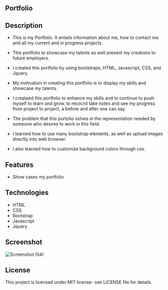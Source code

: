 ## Portfolio

## Description

- This is my Portfolio. It entails information about me, how to contact me and all my current and in progress projects.

- This portfolio to showcase my talents as well present my creations to future employers.
- I created this portfolio by using bootstraps, HTML, Javascript, CSS, and Jquery.
- My motivation in creating this portfolio is to display my skills and showcase my talents.
- I creataed this portfolio to enhance my skills and to continue to push myself to learn and grow, to recocrd take notes and see my progress from project to project, a before and after one can say.
- The problem that this portolio solves in the representation needed by someone who desires to work in this field.
- I learned how to use many bootstrap elements, as well as upload images directly into web browser.
- I also learned how to customize background colors through css.

## Features

- Show cases my portfolio

## Technologies

- HTML
- CSS
- Bootstrap
- Javascript
- Jquery

## Screenshot

![Screenshot (54)](https://user-images.githubusercontent.com/71462708/110729091-19cc0c80-81ec-11eb-90e5-67a58c563dd4.png)

## License

This project is licensed under MIT license- see LICENSE file for details.
